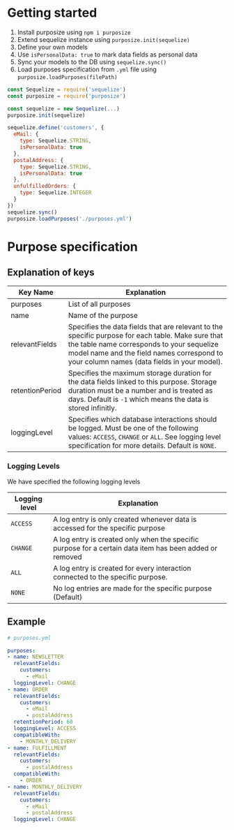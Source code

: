<!-- # Getting started

1. Install mysql
2. Set user credentials to root and 123456 (or move that from the code to a config file, i like `npm i config`)
3. Create a db called `testdb` using the command line
4. `npm i`
5. `node testApplication` -->

# Getting started

1. Install purposize using `npm i purposize`
2. Extend sequelize instance using `purposize.init(sequelize)`
3. Define your own models
4. Use `isPersonalData: true` to mark data fields as personal data
5. Sync your models to the DB using `sequelize.sync()`
6. Load purposes specification from `.yml` file using `purposize.loadPurposes(filePath)`

```javascript
const Sequelize = require('sequelize')
const purposize = require('purposize')

const sequelize = new Sequelize(...)
purposize.init(sequelize)

sequelize.define('customers', {
  eMail: {
    type: Sequelize.STRING,
    isPersonalData: true
  },
  postalAddress: {
    type: Sequelize.STRING,
    isPersonalData: true
  },
  unfulfilledOrders: {
    type: Sequelize.INTEGER
  }
})
sequelize.sync()
purposize.loadPurposes('./purposes.yml')

```

# Purpose specification

## Explanation of keys

Key Name | Explanation
--- | ---
purposes | List of all purposes
name | Name of the purpose
relevantFields | Specifies the data fields that are relevant to the specific purpose for each table. Make sure that the table name corresponds to your sequelize model name and the field names correspond to your column names (data fields in your model).
retentionPeriod | Specifies the maximum storage duration for the data fields linked to this purpose. Storage duration must be a number and is treated as days. Default is `-1` which means the data is stored infinitly.
loggingLevel | Specifies which database interactions should be logged. Must be one of the following values: `ACCESS`, `CHANGE` or `ALL`. See logging level specification for more details. Default is `NONE`.

### Logging Levels

We have specified the following logging levels

Logging level | Explanation
--- | ---
`ACCESS` | A log entry is only created whenever data is accessed for the specific purpose
`CHANGE` | A log entry is created only when the specific purpose for a certain data item has been added or removed 
`ALL` | A log entry is created for every interaction connected to the specific purpose.
`NONE` | No log entries are made for the specific purpose (Default)


## Example
```yaml
# purposes.yml

purposes:
- name: NEWSLETTER
  relevantFields:
    customers:
      - eMail
  loggingLevel: CHANGE
- name: ORDER
  relevantFields:
    customers:
      - eMail
      - postalAddress
  retentionPeriod: 60 
  loggingLevel: ACCESS
  compatibleWith:
    - MONTHLY_DELIVERY
- name: FULFILLMENT
  relevantFields:
    customers:
      - postalAddress
  compatibleWith:
    - ORDER
- name: MONTHLY_DELIVERY
  relevantFields:
    customers:
      - eMail
      - postalAddress
  loggingLevel: CHANGE
```
